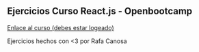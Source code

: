 <h2>Ejercicios Curso React.js - Openbootcamp</h2>
<a href="https://campus.open-bootcamp.com/cursos/1">Enlace al curso (debes estar logeado)</a>
<p>Ejercicios hechos con <3 por Rafa Canosa </p>
